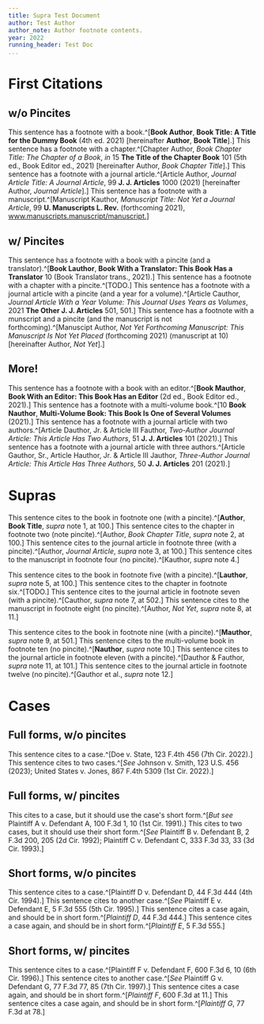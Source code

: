 ```yaml
---
title: Supra Test Document
author: Test Author
author_note: Author footnote contents.
year: 2022
running_header: Test Doc
...
```


# First Citations

## w/o Pincites

This sentence has a footnote with a book.^[**Book Author**, **Book Title: A Title for the Dummy Book** (4th ed. 2021) [hereinafter **Author**, **Book Title**].]
This sentence has a footnote with a chapter.^[Chapter Author, *Book Chapter Title: The Chapter of a Book*, *in* 15 **The Title of the Chapter Book** 101 (5th ed., Book Editor ed., 2021) [hereinafter Author, *Book Chapter Title*].]
This sentence has a footnote with a journal article.^[Article Author, *Journal Article Title: A Journal Article*, 99 **J. J. Articles** 1000 (2021) [hereinafter Author, *Journal Article*].]
This sentence has a footnote with a manuscript.^[Manuscript Kauthor, *Manuscript Title: Not Yet a Journal Article*, 99 **U. Manuscripts L. Rev.** (forthcoming 2021), www.manuscripts.manuscript/manuscript.]

## w/ Pincites

This sentence has a footnote with a book with a pincite (and a translator).^[**Book Lauthor**, **Book With a Translator: This Book Has a Translator** 10 (Book Translator trans., 2021).]
This sentence has a footnote with a chapter with a pincite.^[TODO.]
This sentence has a footnote with a journal article with a pincite (and a year for a volume).^[Article Cauthor, *Journal Article With a Year Volume: This Journal Uses Years as Volumes*, 2021 **The Other J. J. Articles** 501, 501.]
This sentence has a footnote with a munscript and a pincite (and the manuscript is not forthcoming).^[Manuscipt Author, *Not Yet Forthcoming Manuscript: This Manuscript Is Not Yet Placed* (forthcoming 2021) (manuscript at 10) [hereinafter Author, *Not Yet*].]

## More!

This sentence has a footnote with a book with an editor.^[**Book Mauthor**, **Book With an Editor: This Book Has an Editor** (2d ed., Book Editor ed., 2021).]
This sentence has a footnote with a multi-volume book.^[10 **Book Nauthor**, **Multi-Volume Book: This Book Is One of Several Volumes** (2021).]
This sentence has a footnote with a journal article with two authors.^[Article Dauthor, Jr. & Article III Fauthor, *Two-Author Journal Article: This Article Has Two Authors*, 51 **J. J. Articles** 101 (2021).]
This sentence has a footnote with a journal article with three authors.^[Article Gauthor, Sr., Article Hauthor, Jr. & Article III Jauthor, *Three-Author Journal Article: This Article Has Three Authors*, 50 **J. J. Articles** 201 (2021).]

# Supras

This sentence cites to the book in footnote one (with a pincite).^[**Author**, **Book Title**, *supra* note 1, at 100.]
This sentence cites to the chapter in footnote two (note pincite).^[Author, *Book Chapter Title*, *supra* note 2, at 100.]
This sentence cites to the journal article in footnote three (with a pincite).^[Author, *Journal Article*, *supra* note 3, at 100.]
This sentence cites to the manuscript in footnote four (no pincite).^[Kauthor, *supra* note 4.]

This sentence cites to the book in footnote five (with a pincite).^[**Lauthor**, *supra* note 5, at 100.]
This sentence cites to the chapter in footnote six.^[TODO.]
This sentence cites to the journal article in footnote seven (with a pincite).^[Cauthor, *supra* note 7, at 502.]
This sentence cites to the manuscript in footnote eight (no pincite).^[Author, *Not Yet*, *supra* note 8, at 11.]

This sentence cites to the book in footnote nine (with a pincite).^[**Mauthor**, *supra* note 9, at 501.]
This sentence cites to the multi-volume book in footnote ten (no pincite).^[**Nauthor**, *supra* note 10.]
This sentence cites to the journal article in footnote eleven (with a pincite).^[Dauthor & Fauthor, *supra* note 11, at 101.]
This sentence cites to the journal article in footnote twelve (no pincite).^[Gauthor et al., *supra* note 12.]

# Cases

## Full forms, w/o pincites

This sentence cites to a case.^[Doe v. State, 123 F.4th 456 (7th Cir. 2022).]
This sentence cites to two cases.^[*See*  Johnson v. Smith, 123 U.S. 456 (2023); United States v. Jones, 867 F.4th 5309 (1st Cir. 2022).]

## Full forms, w/ pincites

This cites to a case, but it should use the case's short form.^[*But see*  Plaintiff A v. Defendant A, 100 F.3d 1, 10 (1st Cir. 1991).]
This cites to two cases, but it should use their short form.^[*See*  Plaintiff B v. Defendant B, 2 F.3d 200, 205 (2d Cir. 1992); Plaintiff C v. Defendant C, 333 F.3d 33, 33 (3d Cir. 1993).]

## Short forms, w/o pincites

This sentence cites to a case.^[Plaintiff D v. Defendant D, 44 F.3d 444 (4th Cir. 1994).]
This sentence cites to another case.^[*See*  Plaintiff E v. Defendant E, 5 F.3d 555 (5th Cir. 1995).]
This sentence cites a case again, and should be in short form.^[*Plaintiff D*, 44 F.3d 444.]
This sentence cites a case again, and should be in short form.^[*Plaintiff E*, 5 F.3d 555.]

## Short forms, w/ pincites

This sentence cites to a case.^[Plaintiff F v. Defendant F, 600 F.3d 6, 10 (6th Cir. 1996).]
This sentence cites to another case.^[*See*  Plaintiff G v. Defendant G, 77 F.3d 77, 85 (7th Cir. 1997).]
This sentence cites a case again, and should be in short form.^[*Plaintiff F*, 600 F.3d at 11.]
This sentence cites a case again, and should be in short form.^[*Plaintiff G*, 77 F.3d at 78.]

